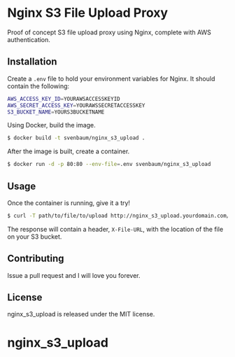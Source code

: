 # Nginx S3 File Upload Proxy
Proof of concept S3 file upload proxy using Nginx, complete with AWS authentication.

## Installation

Create a `.env` file to hold your environment variables for Nginx. It should contain the following:
```bash
AWS_ACCESS_KEY_ID=YOURAWSACCESSKEYID
AWS_SECRET_ACCESS_KEY=YOURAWSSECRETACCESSKEY
S3_BUCKET_NAME=YOURS3BUCKETNAME
```

Using Docker, build the image.
```bash
$ docker build -t svenbaum/nginx_s3_upload .
```

After the image is built, create a container.
```bash
$ docker run -d -p 80:80 --env-file=.env svenbaum/nginx_s3_upload
```

## Usage

Once the container is running, give it a try!
```bash
$ curl -T path/to/file/to/upload http://nginx_s3_upload.yourdomain.com/uploads/entity/property/filename.extension
```

The response will contain a header, `X-File-URL`, with the location of the file on your S3 bucket.

## Contributing

Issue a pull request and I will love you forever.

## License

nginx_s3_upload is released under the MIT license.
# nginx_s3_upload
